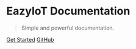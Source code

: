# EazyIoT Documentation

> Simple and powerful documentation.

[Get Started](/getting-started.md)
[GitHub](https://github.com/your-repo)